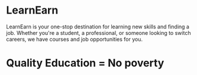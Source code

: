# LearnEarn
LearnEarn is your one-stop destination for learning new skills and finding a job. Whether you're a student, a professional, or someone looking to switch careers, we have courses and job opportunities for you. 
<h1><b>Quality Education = No poverty</b></h1>

